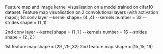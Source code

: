 Feature map  and image kernel visualisation on a model trained on cifar10 dataset. 
Feature map visualisation on 2 convolutional layers (with activation maps);
 1st conv layer 
  --kernel shape= (4 ,4)
  --kernels number = 32
  --strides shape = (1 ,1)
  
 2nd conv layer
  --kernel shape = (1 ,1 )
  --kernels number = 16
  --strides shape = (2 ,2 )
  
 1st feature map shape = (29 ,29 ,32)
 2nd feature map shape = (15 ,15, 16)
